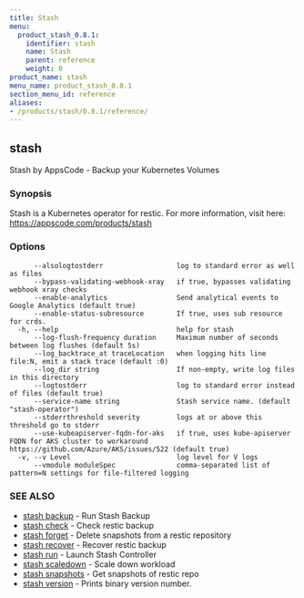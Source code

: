 ```yaml
---
title: Stash
menu:
  product_stash_0.8.1:
    identifier: stash
    name: Stash
    parent: reference
    weight: 0
product_name: stash
menu_name: product_stash_0.8.1
section_menu_id: reference
aliases:
- /products/stash/0.8.1/reference/
---
```


## stash

Stash by AppsCode - Backup your Kubernetes Volumes

### Synopsis

Stash is a Kubernetes operator for restic. For more information, visit here: https://appscode.com/products/stash

### Options

```
      --alsologtostderr                  log to standard error as well as files
      --bypass-validating-webhook-xray   if true, bypasses validating webhook xray checks
      --enable-analytics                 Send analytical events to Google Analytics (default true)
      --enable-status-subresource        If true, uses sub resource for crds.
  -h, --help                             help for stash
      --log-flush-frequency duration     Maximum number of seconds between log flushes (default 5s)
      --log_backtrace_at traceLocation   when logging hits line file:N, emit a stack trace (default :0)
      --log_dir string                   If non-empty, write log files in this directory
      --logtostderr                      log to standard error instead of files (default true)
      --service-name string              Stash service name. (default "stash-operator")
      --stderrthreshold severity         logs at or above this threshold go to stderr
      --use-kubeapiserver-fqdn-for-aks   if true, uses kube-apiserver FQDN for AKS cluster to workaround https://github.com/Azure/AKS/issues/522 (default true)
  -v, --v Level                          log level for V logs
      --vmodule moduleSpec               comma-separated list of pattern=N settings for file-filtered logging
```

### SEE ALSO

* [stash backup](/products/stash/0.8.1/reference/stash_backup)	 - Run Stash Backup
* [stash check](/products/stash/0.8.1/reference/stash_check)	 - Check restic backup
* [stash forget](/products/stash/0.8.1/reference/stash_forget)	 - Delete snapshots from a restic repository
* [stash recover](/products/stash/0.8.1/reference/stash_recover)	 - Recover restic backup
* [stash run](/products/stash/0.8.1/reference/stash_run)	 - Launch Stash Controller
* [stash scaledown](/products/stash/0.8.1/reference/stash_scaledown)	 - Scale down workload
* [stash snapshots](/products/stash/0.8.1/reference/stash_snapshots)	 - Get snapshots of restic repo
* [stash version](/products/stash/0.8.1/reference/stash_version)	 - Prints binary version number.

